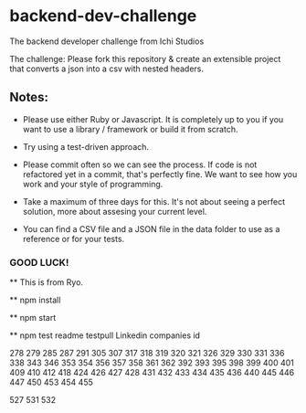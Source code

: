 # backend-dev-challenge
The backend developer challenge from Ichi Studios

The challenge:
Please fork this repository & create an extensible project that converts a json into a csv with nested headers. 

## Notes:

* Please use either Ruby or Javascript. It is completely up to you if you want to use a library / framework or build it from     scratch.

* Try using a test-driven approach. 

* Please commit often so we can see the process. If code is not refactored yet in a commit, that's perfectly fine. We want to   see how you work and your style of programming. 

* Take a maximum of three days for this. It's not about seeing a perfect solution, more about assesing your current level.

* You can find a CSV file and a JSON file in the data folder to use as a reference or for your tests. 


### GOOD LUCK!

** This is from Ryo.

** npm install

** npm start

** npm test
readme testpull
Linkedin companies id

278
279
285
287
291
305
307
317
318
319
320
321
326
329
330
331
336
338
343
346
353
354
356
357
358
361
362
392
393
395
398
399
400
401
409
410
412
418
424
426
427
428
431
432
433
434
435
436
440
445
446
447
450
453
454
455

527
531
532


